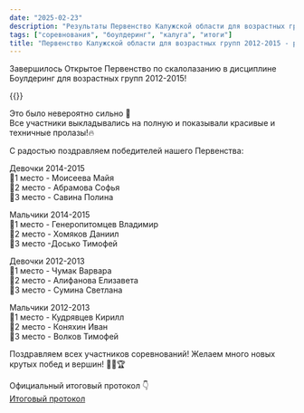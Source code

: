 ```yaml
---
date: "2025-02-23"
description: "Результаты Первенство Калужской области для возрастных групп 2012-2015"
tags: ["соревнования", "боулдеринг", "калуга", "итоги"]
title: "Первенство Калужской области для возрастных групп 2012-2015 - результаты"
---
```


Завершилось Открытое Первенство по скалолазанию в дисциплине Боулдеринг для возрастных групп 2012-2015!
<!--more-->
{{<image-gallery gallery_dir="gallery">}}

Это было невероятно сильно 💪  
Все участники выкладывались на полную и показывали красивые и техничные пролазы!🔥

С радостью поздравляем победителей нашего Первенства:

Девочки 2014-2015  
🥇1 место - Моисеева Майя  
🥈2 место - Абрамова Софья  
🥉3 место - Савина Полина  

Мальчики 2014-2015  
🥇1 место - Генеропитомцев Владимир  
🥈2 место - Хомяков Даниил  
🥉3 место -Досько Тимофей  

Девочки 2012-2013  
🥇1 место - Чумак Варвара  
🥈2 место - Алифанова Елизавета  
🥉3 место - Сумина Светлана  

Мальчики 2012-2013  
🥇1 место - Кудрявцев Кирилл  
🥈2 место - Коняхин Иван  
🥉3 место - Волков Тимофей  

Поздравляем всех участников соревнований! Желаем много новых крутых побед и вершин! 🧗‍♂🏆

Официальный итоговый протокол 👇  
[Итоговый протокол](ITOGOVYJ_PROKOTOL_22-23_02_2025_1.pdf)
